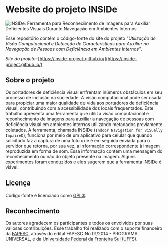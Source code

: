 Website do projeto INSIDe
================================

![INSIDe: Ferramenta para Reconhecimento de Imagens para Auxiliar Deficientes Visuais Durante Navegação em Ambientes Internos](https://inside-project.github.io/img/mockups.jpg?small)

Esse repositório contém o código-fonte do site do projeto _"Utilização de Visão Computacional e Detecção de Características para Auxiliar na Navegação de Pessoas com Deficiência em Ambientes Internos"_.

_Site do projeto:_ [https://inside-project.github.io/](https://inside-project.github.io/)

## Sobre o projeto

Os portadores de deficiência visual enfrentam inúmeros obstáculos em seu processo de inclusão na sociedade. A visão computacional pode ser usada para propiciar uma maior qualidade de vida aos portadores de deficiência visual, contribuindo com a acessibilidade dos locais frequentados. Este trabalho apresenta uma ferramenta que utiliza visão computacional e reconhecimento de imagens para auxiliar a navegação de pessoas com deficiência visual em ambientes internos utilizando metadados previamente coletados. A ferramenta, chamada INSIDe (`Indoor Navigation for viSually ImpaireD`), funciona por meio de um aplicativo para celular que quando solicitado faz a captura de uma foto que é em seguida enviada para o servidor que retorna, por sua vez, a informação correspondente à imagem reproduzida em forma de som. Essa informação contém uma mensagem do reconhecimento ou não do objeto presente na imagem. Alguns experimentos foram conduzidos e eles sugerem que a ferramenta INSIDe é viável.

## Licença

Código-fonte é licenciado como [GPL3](http://choosealicense.com/licenses/gpl-3.0/).

## Reconhecimento

Os autores agradecem os participantes e todos os envolvidos por suas valiosas contribuições. Esse trabalho foi realizado com o suporte financeiro da [FAPESC](http://www.fapesc.sc.gov.br), através do edital FAPESC No 01/2014 - PROGRAMA UNIVERSAL, e da [Universidade Federal da Fronteira Sul (UFFS)](http://www.uffs.edu.br).
